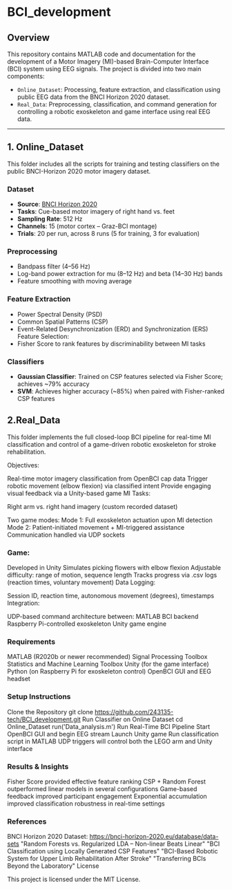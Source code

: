 # BCI_development

## Overview

This repository contains MATLAB code and documentation for the development of a Motor Imagery (MI)-based Brain-Computer Interface (BCI) system using EEG signals. The project is divided into two main components:

- `Online_Dataset`: Processing, feature extraction, and classification using public EEG data from the BNCI Horizon 2020 dataset.
- `Real_Data`: Preprocessing, classification, and command generation for controlling a robotic exoskeleton and game interface using real EEG data.

---

## 1. Online_Dataset

This folder includes all the scripts for training and testing classifiers on the public BNCI-Horizon 2020 motor imagery dataset.

### Dataset
- **Source**: [BNCI Horizon 2020](https://bnci-horizon-2020.eu/database/data-sets)
- **Tasks**: Cue-based motor imagery of right hand vs. feet
- **Sampling Rate**: 512 Hz
- **Channels**: 15 (motor cortex – Graz-BCI montage)
- **Trials**: 20 per run, across 8 runs (5 for training, 3 for evaluation)

### Preprocessing
- Bandpass filter (4–56 Hz)
- Log-band power extraction for mu (8–12 Hz) and beta (14–30 Hz) bands
- Feature smoothing with moving average

### Feature Extraction
- Power Spectral Density (PSD)
- Common Spatial Patterns (CSP)
- Event-Related Desynchronization (ERD) and Synchronization (ERS)
Feature Selection:
- Fisher Score to rank features by discriminability between MI tasks

### Classifiers
- **Gaussian Classifier**: Trained on CSP features selected via Fisher Score; achieves ~79% accuracy
- **SVM**: Achieves higher accuracy (~85%) when paired with Fisher-ranked CSP features

## 2.Real_Data
This folder implements the full closed-loop BCI pipeline for real-time MI classification and control of a game-driven robotic exoskeleton for stroke rehabilitation.

Objectives:

Real-time motor imagery classification from OpenBCI cap data
Trigger robotic movement (elbow flexion) via classified intent
Provide engaging visual feedback via a Unity-based game
MI Tasks:

Right arm vs. right hand imagery (custom recorded dataset)

Two game modes:
Mode 1: Full exoskeleton actuation upon MI detection
Mode 2: Patient-initiated movement + MI-triggered assistance
Communication handled via UDP sockets
### Game:

Developed in Unity
Simulates picking flowers with elbow flexion
Adjustable difficulty: range of motion, sequence length
Tracks progress via .csv logs (reaction times, voluntary movement)
Data Logging:

Session ID, reaction time, autonomous movement (degrees), timestamps
Integration:

UDP-based command architecture between:
MATLAB BCI backend
Raspberry Pi-controlled exoskeleton
Unity game engine
### Requirements

MATLAB (R2020b or newer recommended)
Signal Processing Toolbox
Statistics and Machine Learning Toolbox
Unity (for the game interface)
Python (on Raspberry Pi for exoskeleton control)
OpenBCI GUI and EEG headset
### Setup Instructions

Clone the Repository
git clone https://github.com/243135-tech/BCI_development.git
Run Classifier on Online Dataset
cd Online_Dataset
run('Data_analysis.m')
Run Real-Time BCI Pipeline
Start OpenBCI GUI and begin EEG stream
Launch Unity game
Run classification script in MATLAB
UDP triggers will control both the LEGO arm and Unity interface
### Results & Insights

Fisher Score provided effective feature ranking
CSP + Random Forest outperformed linear models in several configurations
Game-based feedback improved participant engagement
Exponential accumulation improved classification robustness in real-time settings
### References

BNCI Horizon 2020 Dataset: https://bnci-horizon-2020.eu/database/data-sets
"Random Forests vs. Regularized LDA – Non-linear Beats Linear"
"BCI Classification using Locally Generated CSP Features"
"BCI-Based Robotic System for Upper Limb Rehabilitation After Stroke"
"Transferring BCIs Beyond the Laboratory"
License

This project is licensed under the MIT License.

